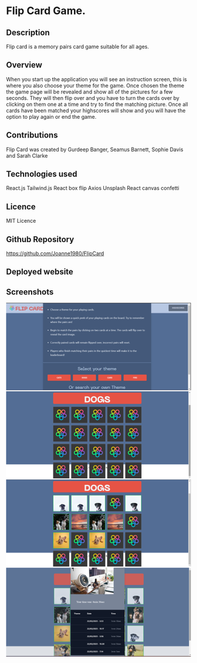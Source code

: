 # Flip Card Game.

## Description
Flip card is a memory pairs card game suitable for all ages. 

## Overview
When you start up the application you will see an instruction screen, this is where you also choose your theme
for the game. Once chosen the theme the game page will be revealed and show all of the pictures for a few seconds. 
They will then flip over and you have to turn the cards over by clicking on them one at a time and try to find the matching picture. 
Once all cards have been matched your highscores will show and you will have the option to play again or end the game. 

## Contributions
Flip Card was created by Gurdeep Banger, Seamus Barnett, Sophie Davis and Sarah Clarke

## Technologies used
React.js
Tailwind.js
React box flip
Axios
Unsplash
React canvas confetti

## Licence
MIT Licence

## Github Repository
https://github.com/Joanne1980/FlipCard

## Deployed website


## Screenshots
![alt text](/public/Instructions.png?raw=true)
![alt text](/public/Game.png?raw=true)
![alt text](/public/game1.png?raw=true)
![alt text](/public/highscores.png?raw=true)